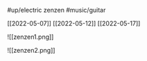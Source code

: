 #up/electric zenzen
#music/guitar 

[[2022-05-07]] [[2022-05-12]]
[[2022-05-17]] 

![[zenzen1.png]]

![[zenzen2.png]]